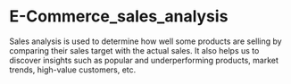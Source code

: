# E-Commerce_sales_analysis
Sales analysis is used to determine how well some products are selling by comparing their sales target with the actual sales. It also helps us to discover insights such as popular and underperforming products, market trends, high-value customers, etc.
